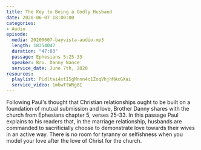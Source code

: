 ```yaml
---
title: The Key to Being a Godly Husband
date: 2020-06-07 18:00:00
categories:
- Audio
episode:
  media: 20200607-bayvista-audio.mp3
  length: 18354047
  duration: "47:03"
  passage: Ephesians 5:25-33
  speaker: Bro. Danny Nance
  service_date: June 7th, 2020
resources:
  playlist: PLdltai4xtI5gMnnn4c1ZoqVhjhMAxGXai
  service_video: 1mbwTtWRg8I
---
```

Following Paul's thought that Christian relationships ought to be built on a foundation of mutual submission and love, Brother Danny shares with the church from Ephesians chapter 5, verses 25-33.  In this passage Paul explains to his readers that, in the marriage relationship, husbands are commanded to sacrificially choose to demonstrate love towards their wives in an active way.  There is no room for tyranny or selfishness when you model your love after the love of Christ for the church.